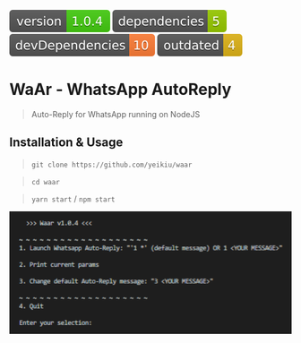 <img src=".ci/npm-version-badge.svg" /> <img src=".ci/npm-dependencies-badge.svg" /> <img src=".ci/npm-devdependencies-badge.svg" /> <img src=".ci/npm-outdated-dependencies-badge.svg" />

# WaAr - WhatsApp AutoReply

> Auto-Reply for WhatsApp running on NodeJS

## Installation & Usage

> `git clone https://github.com/yeikiu/waar`

> `cd waar`

> `yarn start` / `npm start`

<img width="600" alt="waar preview" src=".ci/menu_sample.png">
